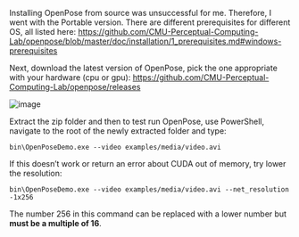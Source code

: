 Installing OpenPose from source was unsuccessful for me. Therefore, I went with the Portable version. There are different prerequisites for different OS, all listed here: https://github.com/CMU-Perceptual-Computing-Lab/openpose/blob/master/doc/installation/1_prerequisites.md#windows-prerequisites

Next, download the latest version of OpenPose, pick the one appropriate with your hardware (cpu or gpu): https://github.com/CMU-Perceptual-Computing-Lab/openpose/releases

![image](https://user-images.githubusercontent.com/60516143/130527932-40bff783-49a0-4232-b91d-6bae6abb9008.png)

Extract the zip folder and then to test run OpenPose, use PowerShell, navigate to the root of the newly extracted folder and type: 

    bin\OpenPoseDemo.exe --video examples/media/video.avi
If this doesn’t work or return an error about CUDA out of memory, try lower the resolution:

    bin\OpenPoseDemo.exe --video examples/media/video.avi --net_resolution -1x256
The number 256 in this command can be replaced with a lower number but **must be a multiple of 16**.
